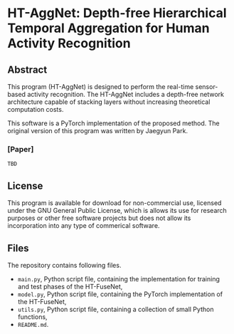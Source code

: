 # HT-AggNet: Depth-free Hierarchical Temporal Aggregation for Human Activity Recognition

## Abstract

This program (HT-AggNet) is designed to perform the real-time sensor-based activity recognition. The HT-AggNet includes a depth-free network architecture capable of stacking layers without increasing theoretical computation costs.

This software is a PyTorch implementation of the proposed method. The original version of this program was written by Jaegyun Park. 
<!-- You can find detailed information in our manuscript. -->

### [Paper]
```
TBD
```

## License

This program is available for download for non-commercial use, licensed under the GNU General Public License, which is allows its use for research purposes or other free software projects but does not allow its incorporation into any type of commerical software.

## Files

The repository contains following files.
* `main.py`, Python script file, containing the implementation for training and test phases of the HT-FuseNet,
* `model.py`, Python script file, containing the PyTorch implementation of the HT-FuseNet,
* `utils.py`, Python script file, containing a collection of small Python functions,
* `README.md`.
